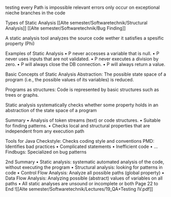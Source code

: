 testing every Path is impossible relevant errors only occur on exceptional nieche branches in the code

Types of Static Analysis 
[[Alte semester/Softwaretechnik/Structural Analysis]]
[[Alte semester/Softwaretechnik/Bug Finding]]



A static analysis tool analyzes the source code wether it satisfies a spesific property (Phi)

Examples of Static Analysis 
• P never accesses a variable that is null. • P never uses inputs that are not validated. 
• P never executes a division by zero.
• P will always close the DB connection. 
• P will always return a value.

Basic Concepts of Static Analysis Abstraction: The possible state space of a program (i.e., the possible values of its variables) is reduced.

Programs as structures: Code is represented by basic structures such as trees or graphs.

Static analysis systematically checks whether some property holds in an abstraction of the state space of a program

Summary
• Analysis of token streams (text) or code structures. 
• Suitable for finding patterns. 
• Checks local and structural properties that are independent from any execution path

Tools for Java 
Checkstyle: Checks coding style and conventions 
PMD: Identifies bad practices • Complicated statements • Inefficient code • … 
Findbugs: Specialized on bug patterns


2nd Summary 
• Static analysis: systematic automated analysis of the code, without executing the program 
• Structural analysis: looking for patterns in code 
• Control Flow Analysis: Analyze all possible paths (global property) 
• Data Flow Analysis: Analyzing possible (abstract) values of variables on all paths 
• All static analyses are unsound or incomplete or both
Page 22 to End
![[Alte semester/Softwaretechnik/Lectures/19_QA+Testing IV.pdf]]